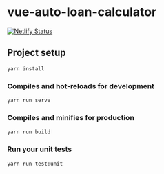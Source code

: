# vue-auto-loan-calculator

[![Netlify Status](https://api.netlify.com/api/v1/badges/ac1d6f80-e850-41b5-8800-26daf500ebf5/deploy-status)](https://app.netlify.com/sites/vue-auto-loan-calculator/deploys)

## Project setup
```
yarn install
```

### Compiles and hot-reloads for development
```
yarn run serve
```

### Compiles and minifies for production
```
yarn run build
```

### Run your unit tests
```
yarn run test:unit
```
